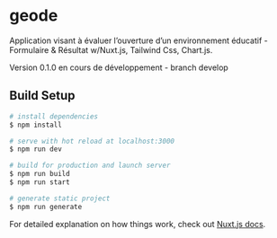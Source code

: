 # geode
Application visant à évaluer l’ouverture d’un environnement éducatif - Formulaire & Résultat w/Nuxt.js, Tailwind Css, Chart.js. 

Version 0.1.0 en cours de développement - branch develop

## Build Setup

```bash
# install dependencies
$ npm install

# serve with hot reload at localhost:3000
$ npm run dev

# build for production and launch server
$ npm run build
$ npm run start

# generate static project
$ npm run generate
```

For detailed explanation on how things work, check out [Nuxt.js docs](https://nuxtjs.org).

